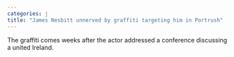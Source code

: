 ```yaml
---
categories: j
title: "James Nesbitt unnerved by graffiti targeting him in Portrush"
---
```

The graffiti comes weeks after the actor addressed a conference discussing a united Ireland.